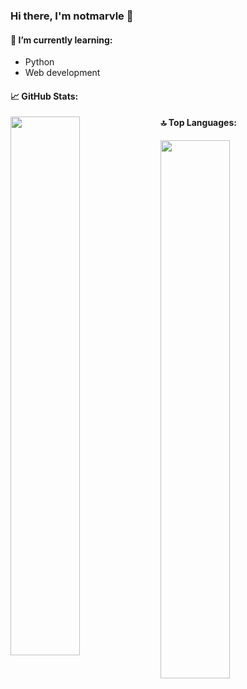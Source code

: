 ### Hi there, I'm notmarvle 👋

#### 🌱 I’m currently learning:
- Python
- Web development

#### 📈 GitHub Stats:
<img  align="left" src="https://github-readme-stats.vercel.app/api?username=NotMarvle&count_private=true&show_icons=true&theme=tokyonight" width="47%"/>

#### 🔝 Top Languages:
<img align="left" src="https://github-readme-stats.vercel.app/api/top-langs/?username=KDot227&hide=php&theme=tokyonight" width="47%"/>
